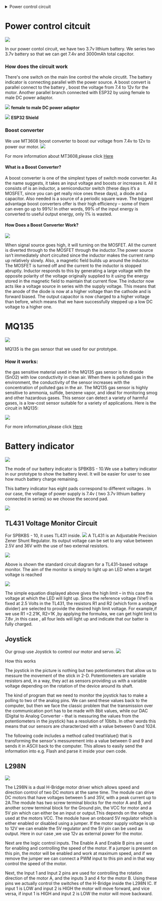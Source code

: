 <details>
<summary>Power control circuit</summary>
 <ul>
 <li>
     
   [Boost converter]()
</li>
<li>
  
  [Power calculation]()
</ul>
<summary>Electical components</summary>
<ul>
<li>

  [MQ135](https://github.com/Tristan-Technologies/EASem2Help/blob/master/Electrical_Components/electrical.md#mq135)  

 </li>
 <li>
  
   [Battery indicator](https://github.com/Tristan-Technologies/EASem2Help/blob/master/Electrical_Components/electrical.md#battery-indicator)  
</li>
<ul>
  <li>
    
   [TL431 Voltage Monitor Circuit](https://github.com/Tristan-Technologies/EASem2Help/blob/master/Electrical_Components/electrical.md#tl431-voltage-monitor-circuit)
  </li>
  
</ul>
<li>
  
  [Joystick](https://github.com/Tristan-Technologies/EASem2Help/blob/master/Electrical_Components/electrical.md#joystick)
  
</li>
<li>
 
 [L298N]()
</details>


# Power control citcuit
![](https://github.com/Tristan-Technologies/EASem2Help/blob/master/Electrical_Components/power2.png)

In our power contol circuit, we have two 3.7v lithium battery. We series two 3.7v battery so that we can get 7.4v and 3000mAh total  capcitor. 
### How does the circuit work
There's one switch on the main line control the whole circutit.
The battery indicator is connecting parallel with the power source.
A boost convert is parallel connect to the battery , boost the voltage from 7.4 to 12v for the motor.
Another parallel branch connected with ESP32 by using female to male DC power adaptor.

![](https://github.com/Tristan-Technologies/EASem2Help/blob/master/Electrical_Components/adaptor.png)
**female to male DC power adaptor**

![](https://github.com/Tristan-Technologies/EASem2Help/blob/master/Electrical_Components/shield.png)
**ESP32 Shield**

### Boost converter
We use MT3608 boost converter to boost our voltage from 7.4v to 12v to power our motor.
![](https://github.com/Tristan-Technologies/EASem2Help/blob/master/Electrical_Components/boost_converter.png)

For more information about MT3608,please click [Here](https://datasheetspdf.com/pdf/909246/AEROSEMI/MT3608/1)

#### What is a Boost Converter?
A boost converter is one of the simplest types of switch mode converter. As the name suggests, it takes an input voltage and boosts or increases it. All it consists of is an inductor, a semiconductor switch (these days it’s a MOSFET, since you can get really nice ones these days), a diode and a capacitor. Also needed is a source of a periodic square wave.
The biggest advantage boost converters offer is their high efficiency – some of them can even go up to 99%! In other words, 99% of the input energy is converted to useful output energy, only 1% is wasted.

#### How Does a Boost Converter Work? 
![](https://github.com/Tristan-Technologies/EASem2Help/blob/master/Electrical_Components/Boost-Converter-2.png)

When signal source goes high, it will turning on the MOSFET. All the current is diverted through to the MOSFET through the inductor.The power source isn’t immediately short circuited since the inductor makes the current ramp up relatively slowly. Also, a magnetic field builds up around the inductor. 
The MOSFET is turned off and the current to the inductor is stopped abruptly.
Inductor responds to this by generating a large voltage with the opposite polarity of the voltage originally supplied to it using the energy stored in the magnetic field to maintain that current flow.
The inductor now acts like a voltage source in series with the supply voltage. This means that the anode of the diode is now at a higher voltage than the cathode and is forward biased.
The output capacitor is now charged to a higher voltage than before, which means that we have successfully stepped up a low DC voltage to a higher one.


# MQ135

![](https://github.com/Tristan-Technologies/EASem2Help/blob/master/Electrical_Components/MQ135.png)

MQ135 is the gas sensor that we used for our prototype.

### How it works:
the gas sensitive material used in the MQ135 gas sensor is tin dioxide (SnO2) with low conductivity in clean air. When there is polluted gas in the environment, the conductivity of the sensor increases with the concentration of polluted gas in the air. The MQ135 gas sensor is highly sensitive to ammonia, sulfide, benzene vapor, and ideal for monitoring smog and other hazardous gases. This sensor can detect a variety of harmful gases, is a low-cost sensor suitable for a variety of applications.
Here is the circuit in MQ135:

![](https://github.com/Tristan-Technologies/EASem2Help/blob/master/Electrical_Components/Gas_sensor.png)

For more information,please click [Here](http://www.waveshare.net/w/upload/2/24/MQ-135-Gas-Sensor-UserManual.pdf)

# Battery indicator
![](https://github.com/Tristan-Technologies/EASem2Help/blob/master/Electrical_Components/battery_indicator.png)

The mode of our battery indicator is SPBKBS - 10.We use a battery indicator in our prototype to show the battery level.
 It will be easier for user to see how much battery charge remaining.
 
 This battery indicator has eight pads correspond to different voltages . In our case, the voltage of power supply is 7.4v ( two 3.7v lithium battery connected in series) so we choose the second pad.
 
![](https://github.com/Tristan-Technologies/EASem2Help/blob/master/Electrical_Components/back_battery_indicator.png)


## TL431 Voltage Monitor Circuit
For SPBKBS - 10, it uses TL431 inside.
![](https://github.com/Tristan-Technologies/EASem2Help/blob/master/Electrical_Components/Zener.pngx.png)
A TL431 is an Adjustable Precision Zener Shunt Regulator. Its output voltage can be set to any value between 2.5V and 36V with the use of two external resistors.


![](https://github.com/Tristan-Technologies/EASem2Help/blob/master/Electrical_Components/TL431_c.png)

Above is shown the standard circuit diagram for a TL431-based voltage monitor. The aim of the monitor is simply to light up an LED when a target voltage is reached 

![](https://github.com/Tristan-Technologies/EASem2Help/blob/master/Electrical_Components/forumula.png)


The simple equation displayed above gives the high limit – in this case the voltage at which the LED will light up. Since the reference voltage (Vref) is fixed at 2.5 Volts in the TL431, the resistors R1 and R2 (which form a voltage divider) are selected to provide the desired high limit voltage.
For example,if we use R1 =2.21K, R2=1K ,by applying the formulea, we can get hight limit to 7.8v ,in this case , all four leds will light up and indicate that our batter is fully charged.

## Joystick 
Our group use Joystick to control our motor and servo.
![](https://github.com/Tristan-Technologies/EASem2Help/blob/master/Electrical_Components/joystick.jpg)

How this works

The joystick in the picture is nothing but two potentiometers that allow us to messure the movement of the stick in 2-D. Potentiometers are variable resistors and, in a way, they act as sensors providing us with a variable voltage depending on the rotation of the device around its shaft.

The kind of program that we need to monitor the joystick has to make a polling to two of the analog pins. We can send these values back to the computer, but then we face the classic problem that the transmission over the communication port has to be made with 8bit values, while our DAC (Digital to Analog Converter - that is messuring the values from the potentiometers in the joystick) has a resolution of 10bits. In other words this means that our sensors are characterized with a value between 0 and 1024.

The following code includes a method called treatValue() that is transforming the sensor's messurement into a value between 0 and 9 and sends it in ASCII back to the computer. This allows to easily send the information into e.g. Flash and parse it inside your own code.


## L298N
![](https://github.com/Tristan-Technologies/EASem2Help/blob/master/Electrical_Components/word-image-13.png)


The L298N is a dual H-Bridge motor driver which allows speed and direction control of two DC motors at the same time. The module can drive DC motors that have voltages between 5 and 35V, with a peak current up to 2A.The module has two screw terminal blocks for the motor A and B, and another screw terminal block for the Ground pin, the VCC for motor and a 5V pin which can either be an input or output.This depends on the voltage used at the motors VCC. The module have an onboard 5V regulator which is either enabled or disabled using a jumper. If the motor supply voltage is up to 12V we can enable the 5V regulator and the 5V pin can be used as output.
Here in our case ,we use 12v as external power for the motor.

Next are the logic control inputs. The Enable A and Enable B pins are used for enabling and controlling the speed of the motor. If a jumper is present on this pin, the motor will be enabled and work at maximum speed, and if we remove the jumper we can connect a PWM input to this pin and in that way control the speed of the motor. 

Next, the Input 1 and Input 2 pins are used for controlling the rotation direction of the motor A, and the inputs 3 and 4 for the motor B. Using these pins we actually control the switches of the H-Bridge inside the L298N IC. If input 1 is LOW and input 2 is HIGH the motor will move forward, and vice versa, if input 1 is HIGH and input 2 is LOW the motor will move backward.






